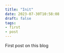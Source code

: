 ```yaml
---
title: "Init"
date: 2023-07-30T10:58:08
draft: false
tags: 
- first
- post
---
```


First post on this blog
